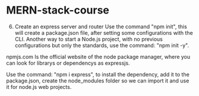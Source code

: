 # MERN-stack-course
6. Create an express server and router
Use the command "npm init", this will create a package.json file, after setting some configurations with the CLI.
Another way to start a Node.js project, with no previous configurations but only the standards, use the command: "npm init -y".

npmjs.com
Is the official website of the node package manager, where you can look for librarys or dependencys as expressjs.

Use the command: "npm i express", to install the dependency, add it to the package.json, create the node_modules folder so we can import it and use it for node.js web projects.